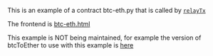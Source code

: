 This is an example of a contract btc-eth.py that is called by [`relayTx`](https://github.com/ethereum/btcrelay#relaytxrawtransaction-transactionhash-transactionindex-merklesibling-blockhash-contractaddress)

The frontend is [btc-eth.html](../examples/btc-eth.html)

This example is NOT being maintained, for example the version of btcToEther to use with this example is [here](https://github.com/ethers/btcToEther/tree/eeadee2ac148f4bf9f500394ae7a25a460fc83c1)
